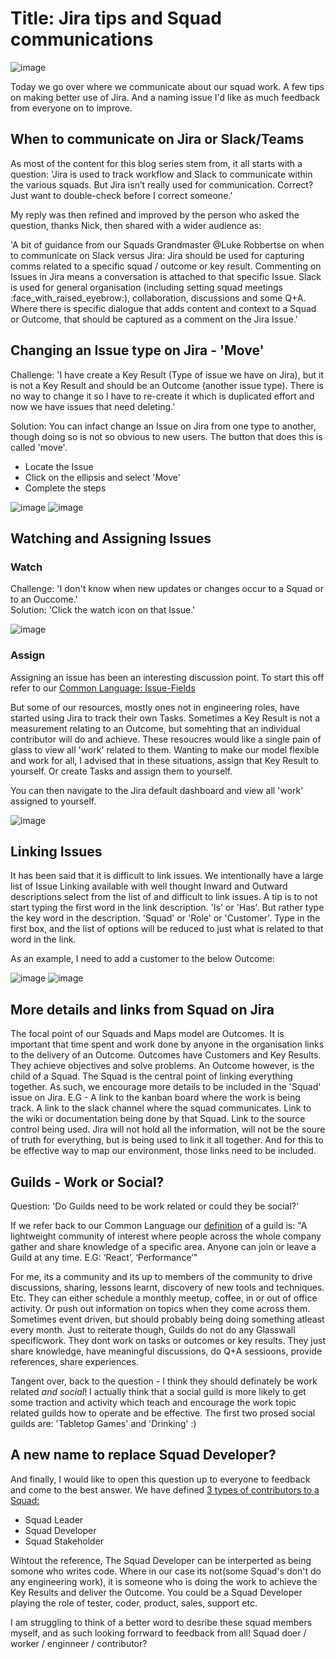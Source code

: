 # Title: Jira tips and Squad communications

![image](Pictures/BlogIssue4.png)

Today we go over where we communicate about our squad work. A few tips on making better use of Jira. And a naming issue I'd like as much
feedback from everyone on to improve.

## When to communicate on Jira or Slack/Teams

As most of the content for this blog series stem from, it all starts with a question:
'Jira is used to track workflow and Slack to communicate within the various squads. But Jira isn’t really used for communication. Correct? Just want to double-check before I correct someone.'

My reply was then refined and improved by the person who asked the question, thanks Nick, then shared with a wider audience as:

'A bit of guidance from our Squads Grandmaster @Luke Robbertse on when to communicate on Slack versus Jira:
Jira should be used for capturing comms related to a specific squad / outcome or key result. Commenting on Issues in Jira means a conversation is attached to that specific Issue.
Slack is used for general organisation (including setting squad meetings :face_with_raised_eyebrow:), collaboration, discussions and some Q+A. Where there is specific dialogue that adds content and context to a Squad or Outcome, that should be captured as a comment on the Jira Issue.'

## Changing an Issue type on Jira - 'Move'
Challenge: 'I have create a Key Result (Type of issue we have on Jira), but it is not a Key Result and should be an Outcome (another issue type). There is no way to change it so I have to re-create it which is duplicated effort and now we have issues that need deleting.'

Solution: You can infact change an Issue on Jira from one type to another, though doing so is not so obvious to new users. The button that does this is called 'move'.

- Locate the Issue
- Click on the ellipsis and select 'Move'
- Complete the steps

![image](Pictures/MoveKeyResult.png)
![image](Pictures/MoveKeyResult2.png)


## Watching and Assigning Issues
### Watch
Challenge: 'I don't know when new updates or changes occur to a Squad or to an Ouccome.'  
Solution: 'Click the watch icon on that Issue.'

![image](Pictures/WatchIssueButton.png)

### Assign
Assigning an issue has been an interesting discussion point. To start this off refer to our [Common Language: Issue-Fields](https://github.com/filetrust/Squads-And-Maps/blob/master/Definitions/Issue-Fields.md)

But some of our resources, mostly ones not in engineering roles, have started using Jira to track their own Tasks. Sometimes a Key Result is not a measurement relating to an Outcome, but somehting that an individual contributor will do and achieve. 
These resoucres would like a single pain of glass to view all 'work' related to them. Wanting to make our model flexible and work for all, I advised that in these situations, assign that Key Result to yourself. Or create Tasks and assign them to yourself. 

You can then navigate to the Jira default dashboard and view all 'work' assigned to yourself.

![image](Pictures/Assigned.png)
  
  
## Linking Issues
It has been said that it is difficult to link issues. We intentionally have a large list of Issue Linking available with well thought Inward and Outward descriptions  select  from the list of  and difficult to link issues. A tip is to not start typing the first word in the link description. 'Is' or 'Has'.
But rather type the key word in the description. 'Squad' or 'Role' or 'Customer'. Type in the first box, and the list of options will be reduced to just what is related to that word in the link. 

As an example, I need to add a customer to the below Outcome:

![image](Pictures/IssueLinking.png)
![image](Pictures/IssueLinking2.png)
  
  
## More details and links from Squad on Jira
The focal point of our Squads and Maps model are Outcomes. It is important that time spent and work done by anyone in the organisation links to the delivery of an Outcome. Outcomes have Customers and Key Results. They achieve objectives and solve problems. An Outcome however, is the child of a Squad. The Squad is the central point of linking everything together. As such, we encourage more details to be included in the 'Squad' issue on Jira. E.G - A link to the kanban board where the work is being track. A link to the slack channel where the squad communicates. Link to the wiki or documentation being done by that Squad. Link to the source control being used. Jira will not hold all the information, will not be the soure of truth for everything, but is being used to link it all together. And for this to be effective way to map our environment, those links need to be included.


## Guilds - Work or Social?
Question: 'Do Guilds need to be work related or could they be social?'

If we refer back to our Common Language our [definition](https://github.com/filetrust/Squads-And-Maps/blob/master/Definitions/Dictionary.md) of a guild is:
"A lightweight community of interest where people across the whole company gather and share knowledge of a specific area. Anyone can join or leave a Guild at any time. E.G: ‘React’, ‘Performance’"

For me, its a community and its up to members of the community to drive discussions, sharing, lessons learnt, discovery of new tools and techniques. Etc. They can either schedule a monthly meetup, coffee, in or out of office activity. Or push out information on topics when they come across them. Sometimes event driven, but should probably being doing something atleast every month.
Just to reiterate though, Guilds do not do any Glasswall specificwork. They dont work on tasks or outcomes or key results. They just share knowledge, have meaningful discussions, do Q+A sessioons, provide references, share experiences.

Tangent over, back to the question - I think they should definately be work related *and social*! I actually think that a social guild is more likely to get some traction and activity which teach and encourage the work topic related guilds how to operate and be effective. 
The first two prosed social guilds are: 'Tabletop Games' and 'Drinking' :)
  
  
## A new name to replace Squad Developer?
And finally, I would like to open this question up to everyone to feedback and come to the best answer.
We have defined [3 types of contributors to a Squad:](https://github.com/filetrust/Squads-And-Maps/blob/master/Definitions/Squad-Roles-And-Responsibilities.md)
- Squad Leader
- Squad Developer
- Squad Stakeholder

Wihtout the reference, The Squad Developer can be interperted as being somone who writes code. Where in our case its not(some Squad's don't do any engineering work), it is someone who is doing the work to achieve the Key Results and deliver the Outcome. You could be a Squad Developer playing the role of tester, coder, product, sales, support etc. 

I am struggling to think of a better word to desribe these squad members myself, and as such looking forrward to feedback from all!
Squad doer / worker / enginneer / contributor?




